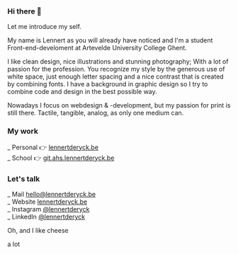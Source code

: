 ### Hi there 👋
Let me introduce my self.

My name is Lennert as you will already have noticed and I'm a student Front-end-develoment at Artevelde University College Ghent. 

<!-- I have a background in grpahic design so I try to combine code and design in the best way possible. -->

I like clean design, nice illustrations and stunning photography; With a lot of passion for the profession. You  recognize my style by the generous use of white space, just enough letter spacing and a nice contrast that is created by combining fonts. I have a background in graphic design so I try to combine code and design in the best possible way.

Nowadays I focus on webdesign & -development, but my passion for print is still there. 
Tactile, tangible, analog, as only one medium can.

### My work
_ Personal 👉 [lennertderyck.be](https://beta.lennertderyck.be)<br>
_ School 👉 [git.ahs.lennertderyck.be](http://git.ahs.lennertderyck.be/)

### Let's talk
_ Mail [hello@lennertderyck.be](mailto:hello@lennertderyck.be)<br>
_ Website [lennertderyck.be](https://beta.lennertderyck.be)<br>
_ Instagram [@lennertderyck](https://www.instagram.com/lennertderyck/)<br>
_ LinkedIn [@lennertderyck](https://www.linkedin.com/in/lenndertderyck/)


Oh, and I like cheese

a lot

<!--
**lennertderyck/lennertderyck** is a ✨ _special_ ✨ repository because its `README.md` (this file) appears on your GitHub profile.

Here are some ideas to get you started:

- 🔭 I’m currently working on ...
- 🌱 I’m currently learning ...
- 👯 I’m looking to collaborate on ...
- 🤔 I’m looking for help with ...
- 💬 Ask me about ...
- 📫 How to reach me: ...
- 😄 Pronouns: ...
- ⚡ Fun fact: ...
-->


